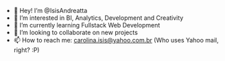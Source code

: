 - 👋 Hey! I’m @IsisAndreatta
- 👀 I’m interested in BI, Analytics, Development and Creativity
- 🌱 I’m currently learning Fullstack Web Development
- 💞️ I’m looking to collaborate on new projects
- 📫 How to reach me: carolina.isis@yahoo.com.br (Who uses Yahoo mail, right? :P) 

<!---
IsisAndreatta/IsisAndreatta is a ✨ special ✨ repository because its `README.md` (this file) appears on your GitHub profile.
You can click the Preview link to take a look at your changes.
--->
